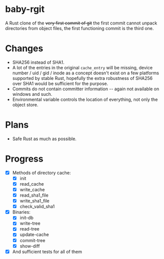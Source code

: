 # baby-rgit

A Rust clone of the ~~very first commit of git~~ the first commit cannot unpack directories from
object files, the first functioning commit is the third one.

# Changes

- SHA256 instead of SHA1.
- A lot of the entries in the original `cache_entry` will be missing, device number / uid / gid /
  inode as a concept doesn't exist on a few platforms supported by stable Rust, hopefully the extra
  robustness of SHA256 over SHA1 would be sufficient for the purpose.
- Commits do not contain committer information -- again not available on windows and such.
- Environmental variable controls the location of everything, not only the object store.

# Plans

- Safe Rust as much as possible.

# Progress

- [x] Methods of directory cache:
  - [x] init
  - [x] read_cache
  - [x] write_cache
  - [x] read_sha1_file
  - [x] write_sha1_file
  - [x] check_valid_sha1
- [x] Binaries:
  - [x] init-db
  - [x] write-tree
  - [x] read-tree
  - [x] update-cache
  - [x] commit-tree
  - [x] show-diff
- [x] And sufficient tests for all of them
